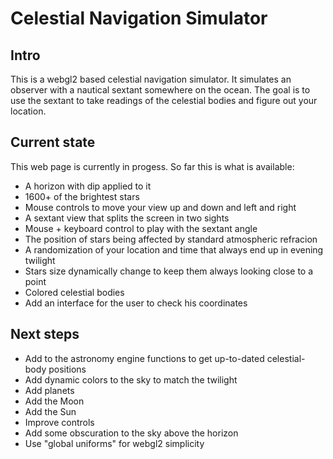 # Celestial Navigation Simulator

## Intro

This is a webgl2 based celestial navigation simulator. It simulates an observer with a nautical sextant somewhere on the ocean. The goal is to use the sextant to take readings of the celestial bodies and figure out your location.

## Current state

This web page is currently in progess. So far this is what is available: 
- A horizon with dip applied to it
- 1600+ of the brightest stars
- Mouse controls to move your view up and down and left and right
- A sextant view that splits the screen in two sights
- Mouse + keyboard control to play with the sextant angle
- The position of stars being affected by standard atmospheric refracion
- A randomization of your location and time that always end up in evening twilight
- Stars size dynamically change to keep them always looking close to a point
- Colored celestial bodies
- Add an interface for the user to check his coordinates

## Next steps

- Add to the astronomy engine functions to get up-to-dated celestial-body positions
- Add dynamic colors to the sky to match the twilight
- Add planets
- Add the Moon
- Add the Sun
- Improve controls
- Add some obscuration to the sky above the horizon
- Use "global uniforms" for webgl2 simplicity
